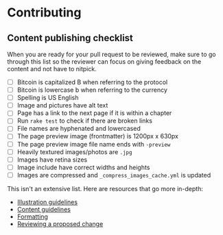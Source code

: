 # Contributing

## Content publishing checklist
When you are ready for your pull request to be reviewed, make sure to go through this list so the reviewer can focus on giving feedback on the content and not have to nitpick.

- [ ] Bitcoin is capitalized B when referring to the protocol
- [ ] Bitcoin is lowercase b when referring to the currency
- [ ] Spelling is US English
- [ ] Image and pictures have alt text
- [ ] Page has a link to the next page if it is within a chapter
- [ ] Run `rake test` to check if there are broken links
- [ ] File names are hyphenated and lowercased
- [ ] The page preview image (frontmatter) is 1200px x 630px
- [ ] The page preview image file name ends with `-preview`
- [ ] Heavily textured images/photos are `.jpg`
- [ ] Images have retina sizes
- [ ] Image include have correct widths and heights
- [ ] Images are compressed and `_compress_images_cache.yml` is updated

This isn't an extensive list. Here are resources that go more in-depth:
- [Illustration guidelines](https://bitcoin.design/guide/contribute/illustration-guidelines/)
- [Content guidelines](https://bitcoin.design/guide/contribute/content-guidelines/)
- [Formatting](https://bitcoin.design/guide/contribute/formatting/)
- [Reviewing a proposed change](https://bitcoin.design/guide/contribute/review/)
